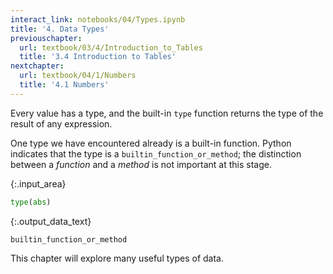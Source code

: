 ```yaml
---
interact_link: notebooks/04/Types.ipynb
title: '4. Data Types'
previouschapter:
  url: textbook/03/4/Introduction_to_Tables
  title: '3.4 Introduction to Tables'
nextchapter:
  url: textbook/04/1/Numbers
  title: '4.1 Numbers'
---
```


Every value has a type, and the built-in `type` function returns the type of the result of any expression.

One type we have encountered already is a built-in function. Python indicates that the type is a `builtin_function_or_method`; the distinction between a *function* and a *method* is not important at this stage.


{:.input_area}
```python
type(abs)
```




{:.output_data_text}
```
builtin_function_or_method
```



This chapter will explore many useful types of data.
